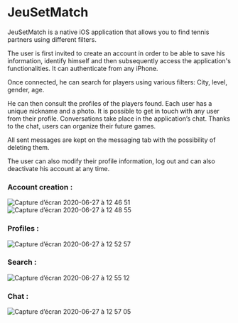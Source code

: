 # JeuSetMatch

JeuSetMatch is a native iOS application that allows you to find tennis partners using different filters.

The user is first invited to create an account in order to be able to save his information, identify himself and then subsequently access the application's functionalities. It can authenticate from any iPhone.

Once connected, he can search for players using various filters: City, level, gender, age.

He can then consult the profiles of the players found. Each user has a unique nickname and a photo. It is possible to get in touch with any user from their profile. Conversations take place in the application’s chat. Thanks to the chat, users can organize their future games.

All sent messages are kept on the messaging tab with the possibility of deleting them.

The user can also modify their profile information, log out and can also deactivate his account at any time.

### Account creation : 

![Capture d’écran 2020-06-27 à 12 46 51](https://user-images.githubusercontent.com/45040366/85920504-a14b3880-b874-11ea-9cd4-568d4923aaf7.png)
![Capture d’écran 2020-06-27 à 12 48 55](https://user-images.githubusercontent.com/45040366/85920514-ac05cd80-b874-11ea-86ec-69f4d7becf24.png)

### Profiles : 

![Capture d’écran 2020-06-27 à 12 52 57](https://user-images.githubusercontent.com/45040366/85920571-25052500-b875-11ea-9cd9-0d643a2b86ca.png)

### Search : 

![Capture d’écran 2020-06-27 à 12 55 12](https://user-images.githubusercontent.com/45040366/85920606-77dedc80-b875-11ea-9e75-1b785cb5a9fb.png)

### Chat : 

![Capture d’écran 2020-06-27 à 12 57 05](https://user-images.githubusercontent.com/45040366/85920653-bc6a7800-b875-11ea-90fe-f87276004616.png)
